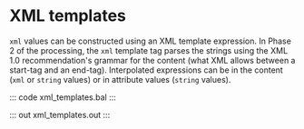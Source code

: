 # XML templates

`xml` values can be constructed using an XML template expression. In Phase 2 of the processing, the `xml` template tag parses the strings using the XML 1.0 recommendation's grammar for the content (what XML allows between a start-tag and an end-tag). Interpolated expressions can be in the content (`xml` or `string` values) or in attribute values (`string` values).

::: code xml_templates.bal :::

::: out xml_templates.out :::